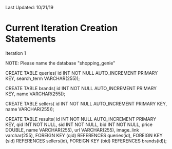 Last Updated: 10/21/19




Current Iteration Creation Statements
======
Iteration 1

NOTE: Please name the database "shopping_genie"

CREATE TABLE queries(
id INT NOT NULL AUTO_INCREMENT PRIMARY KEY,
search_term VARCHAR(255));

CREATE TABLE brands(
id INT NOT NULL AUTO_INCREMENT PRIMARY KEY,
name VARCHAR(255));

CREATE TABLE sellers(
id INT NOT NULL AUTO_INCREMENT PRIMARY KEY,
name VARCHAR(255));

CREATE TABLE results(
id INT NOT NULL AUTO_INCREMENT PRIMARY KEY,
qid INT NOT NULL,
sid INT NOT NULL,
bid INT NOT NULL,
price DOUBLE,
name VARCHAR(255),
url VARCHAR(255),
image_link varchar(255),
FOREIGN KEY (qid) REFERENCES queries(id),
FOREIGN KEY (sid) REFERENCES sellers(id),
FOREIGN KEY (bid) REFERENCES brands(id));



